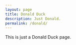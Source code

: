 ```yaml
---
layout: page
title: Donald Duck
description: Just Donald.
permalink: /donald/
---
```


This is just a Donald Duck page.
